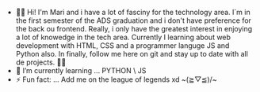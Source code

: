 - 💌👋 Hi! I'm Mari and i have a lot of fasciny for the technology area. I´m in the first semester of the ADS graduation and i don't have preference for the back ou frontend. Really, i only have the greatest interest in enjoying a lot of knowedge in the tech area. Currently I learning about web development with HTML, CSS and a programmer languge JS and Python also.
In finally, follow me here on git and stay up to date with all de projects. 🌈✨
- 🌱 I’m currently learning ... PYTHON \ JS 
- ⚡ Fun fact: ... Add me on the league of legends xd ~\(≧▽≦)/~
